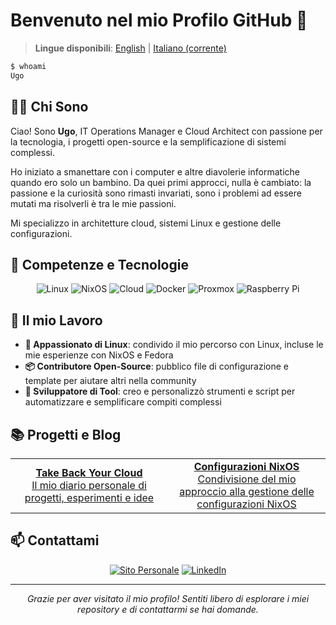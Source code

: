 # Benvenuto nel mio Profilo GitHub 👋

> **Lingue disponibili**: [English](README.md) | [Italiano (corrente)](README.it.md)

```bash
$ whoami
Ugo
```

## 👨‍💻 Chi Sono

Ciao! Sono **Ugo**, IT Operations Manager e Cloud Architect con passione per la tecnologia, i progetti open-source e la semplificazione di sistemi complessi.

Ho iniziato a smanettare con i computer e altre diavolerie informatiche quando ero solo un bambino. Da quei primi approcci, nulla è cambiato: la passione e la curiosità sono rimasti invariati, sono i problemi ad essere mutati ma risolverli è tra le mie passioni.

Mi specializzo in architetture cloud, sistemi Linux e gestione delle configurazioni.

## 🔧 Competenze e Tecnologie

<div align="center">
  
  ![Linux](https://img.shields.io/badge/-Linux-FCC624?style=for-the-badge&logo=linux&logoColor=black)
  ![NixOS](https://img.shields.io/badge/-NixOS-5277C3?style=for-the-badge&logo=nixos&logoColor=white)
  ![Cloud](https://img.shields.io/badge/-Architettura%20Cloud-FF9900?style=for-the-badge&logo=amazonaws&logoColor=white)
  ![Docker](https://img.shields.io/badge/-Docker-2496ED?style=for-the-badge&logo=docker&logoColor=white)
  ![Proxmox](https://img.shields.io/badge/-Proxmox-E57000?style=for-the-badge&logo=proxmox&logoColor=white)
  ![Raspberry Pi](https://img.shields.io/badge/-Raspberry%20Pi-C51A4A?style=for-the-badge&logo=raspberry-pi&logoColor=white)
  
</div>

## 🚀 Il mio Lavoro

- **🐧 Appassionato di Linux**: condivido il mio percorso con Linux, incluse le mie esperienze con NixOS e Fedora
- **📦 Contributore Open-Source**: pubblico file di configurazione e template per aiutare altri nella community
- **🔧 Sviluppatore di Tool**: creo e personalizzò strumenti e script per automatizzare e semplificare compiti complessi

## 📚 Progetti e Blog

<div align="center">
  <table>
    <tr>
      <td align="center" width="50%">
        <a href="https://takebackyour.cloud/">
          <b>Take Back Your Cloud</b>
          <br />
          Il mio diario personale di progetti, esperimenti e idee
        </a>
      </td>
      <td align="center" width="50%">
        <a href="https://takebackyour.cloud/tags/nixos/">
          <b>Configurazioni NixOS</b>
          <br />
          Condivisione del mio approccio alla gestione delle configurazioni NixOS
        </a>
      </td>
    </tr>
  </table>
</div>

## 📫 Contattami

<div align="center">
  
  [![Sito Personale](https://img.shields.io/badge/Sito%20Personale-palumbou.com-2ea44f?style=for-the-badge)](https://palumbou.com/)
  [![LinkedIn](https://img.shields.io/badge/LinkedIn-ugopalumbo-0077B5?style=for-the-badge&logo=linkedin&logoColor=white)](https://www.linkedin.com/in/ugopalumbo/)
  
</div>

---

<div align="center">
  <i>Grazie per aver visitato il mio profilo! Sentiti libero di esplorare i miei repository e di contattarmi se hai domande.</i>
</div>
